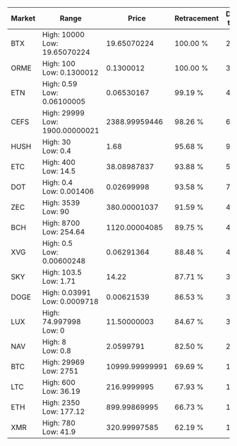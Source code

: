 | Market | Range | Price| Retracement | Doubles to 50% |
| --- | --- | --- | --- | --- |
| BTX | High: 10000<br />Low: 19.65070224 | 19.65070224 | 100.00 % | 254.94 |
| ORME | High: 100<br />Low: 0.1300012 | 0.1300012 | 100.00 % | 385.11 |
| ETN | High: 0.59<br />Low: 0.06100005 | 0.06530167 | 99.19 % | 4.98 |
| CEFS | High: 29999<br />Low: 1900.00000021 | 2388.99959446 | 98.26 % | 6.68 |
| HUSH | High: 30<br />Low: 0.4 | 1.68 | 95.68 % | 9.05 |
| ETC | High: 400<br />Low: 14.5 | 38.08987837 | 93.88 % | 5.44 |
| DOT | High: 0.4<br />Low: 0.001406 | 0.02699998 | 93.58 % | 7.43 |
| ZEC | High: 3539<br />Low: 90 | 380.00001037 | 91.59 % | 4.77 |
| BCH | High: 8700<br />Low: 254.64 | 1120.00004085 | 89.75 % | 4.00 |
| XVG | High: 0.5<br />Low: 0.00600248 | 0.06291364 | 88.48 % | 4.02 |
| SKY | High: 103.5<br />Low: 1.71 | 14.22 | 87.71 % | 3.70 |
| DOGE | High: 0.03991<br />Low: 0.0009718 | 0.00621539 | 86.53 % | 3.29 |
| LUX | High: 74.997998<br />Low: 0 | 11.50000003 | 84.67 % | 3.26 |
| NAV | High: 8<br />Low: 0.8 | 2.0599791 | 82.50 % | 2.14 |
| BTC | High: 29969<br />Low: 2751 | 10999.99999991 | 69.69 % | 1.49 |
| LTC | High: 600<br />Low: 36.19 | 216.9999995 | 67.93 % | 1.47 |
| ETH | High: 2350<br />Low: 177.12 | 899.99869995 | 66.73 % | 1.40 |
| XMR | High: 780<br />Low: 41.9 | 320.99997585 | 62.19 % | 1.28 |
